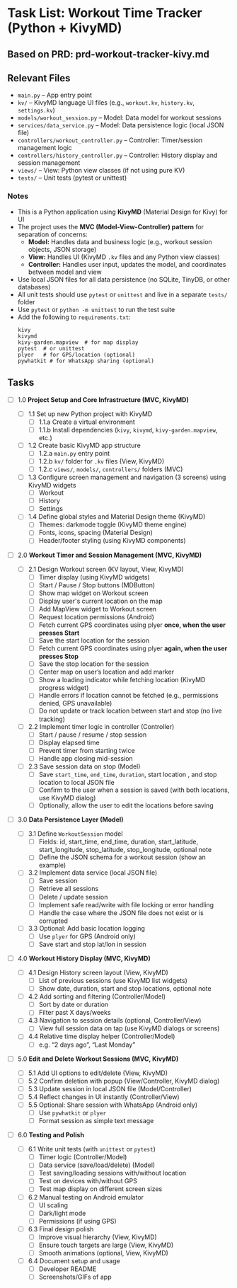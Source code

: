 # Task List: Workout Time Tracker (Python + KivyMD)

## Based on PRD: prd-workout-tracker-kivy.md

## Relevant Files

- `main.py` – App entry point
- `kv/` – KivyMD language UI files (e.g., `workout.kv`, `history.kv`, `settings.kv`)
- `models/workout_session.py` – Model: Data model for workout sessions
- `services/data_service.py` – Model: Data persistence logic (local JSON file)
- `controllers/workout_controller.py` – Controller: Timer/session management logic
- `controllers/history_controller.py` – Controller: History display and session management
- `views/` – View: Python view classes (if not using pure KV)
- `tests/` – Unit tests (pytest or unittest)

### Notes

- This is a Python application using **KivyMD** (Material Design for Kivy) for UI
- The project uses the **MVC (Model-View-Controller) pattern** for separation of concerns:
    - **Model:** Handles data and business logic (e.g., workout session objects, JSON storage)
    - **View:** Handles UI (KivyMD `.kv` files and any Python view classes)
    - **Controller:** Handles user input, updates the model, and coordinates between model and view
- Use local JSON files for all data persistence (no SQLite, TinyDB, or other databases)
- All unit tests should use `pytest` or `unittest` and live in a separate `tests/` folder
- Use `pytest` or `python -m unittest` to run the test suite
- Add the following to `requirements.txt`:
  ```
  kivy
  kivymd
  kivy-garden.mapview  # for map display
  pytest  # or unittest
  plyer   # for GPS/location (optional)
  pywhatkit # for WhatsApp sharing (optional)
  ```

## Tasks

* [ ] 1.0 **Project Setup and Core Infrastructure (MVC, KivyMD)**

    * [ ] 1.1 Set up new Python project with KivyMD
        * [ ] 1.1.a Create a virtual environment
        * [ ] 1.1.b Install dependencies (`kivy`, `kivymd`, `kivy-garden.mapview`, etc.)
    * [ ] 1.2 Create basic KivyMD app structure
        * [ ] 1.2.a `main.py` entry point
        * [ ] 1.2.b `kv/` folder for `.kv` files (View, KivyMD)
        * [ ] 1.2.c `views/`, `models/`, `controllers/` folders (MVC)
    * [ ] 1.3 Configure screen management and navigation (3 screens) using KivyMD widgets
        * [ ] Workout
        * [ ] History
        * [ ] Settings
    * [ ] 1.4 Define global styles and Material Design theme (KivyMD)
        * [ ] Themes: darkmode toggle (KivyMD theme engine)
        * [ ] Fonts, icons, spacing (Material Design)
        * [ ] Header/footer styling (using KivyMD components)

* [ ] 2.0 **Workout Timer and Session Management (MVC, KivyMD)**

    * [ ] 2.1 Design Workout screen (KV layout, View, KivyMD)
        * [ ] Timer display (using KivyMD widgets)
        * [ ] Start / Pause / Stop buttons (MDButton)
        * [ ] Show map widget on Workout screen
        * [ ] Display user's current location on the map
        * [ ] Add MapView widget to Workout screen
        * [ ] Request location permissions (Android)
        * [ ] Fetch current GPS coordinates using plyer **once, when the user presses Start**
        * [ ] Save the start location  for the session
        * [ ] Fetch current GPS coordinates using plyer **again, when the user presses Stop**
        * [ ] Save the stop location  for the session
        * [ ] Center map on user’s location and add marker
        * [ ] Show a loading indicator while fetching location (KivyMD progress widget)
        * [ ] Handle errors if location cannot be fetched (e.g., permissions denied, GPS unavailable)
        * [ ] Do not update or track location between start and stop (no live tracking)
    * [ ] 2.2 Implement timer logic in controller (Controller)
        * [ ] Start / pause / resume / stop session
        * [ ] Display elapsed time
        * [ ] Prevent timer from starting twice
        * [ ] Handle app closing mid-session
    * [ ] 2.3 Save session data on stop (Model)
        * [ ] Save `start_time`, `end_time`, `duration`, start location , and stop location  to local JSON file
        * [ ] Confirm to the user when a session is saved (with both locations, use KivyMD dialog)
        * [ ] Optionally, allow the user to edit the locations before saving

* [ ] 3.0 **Data Persistence Layer (Model)**
    * [ ] 3.1 Define `WorkoutSession` model
        * [ ] Fields: id, start_time, end_time, duration, start_latitude, start_longitude, stop_latitude, stop_longitude, optional note
        * [ ] Define the JSON schema for a workout session (show an example)
    * [ ] 3.2 Implement data service (local JSON file)
        * [ ] Save session
        * [ ] Retrieve all sessions
        * [ ] Delete / update session
        * [ ] Implement safe read/write with file locking or error handling
        * [ ] Handle the case where the JSON file does not exist or is corrupted
    * [ ] 3.3 Optional: Add basic location logging
        * [ ] Use `plyer` for GPS (Android only)
        * [ ] Save start and stop lat/lon in session

* [ ] 4.0 **Workout History Display (MVC, KivyMD)**
    * [ ] 4.1 Design History screen layout (View, KivyMD)
        * [ ] List of previous sessions (use KivyMD list widgets)
        * [ ] Show date, duration, start and stop locations, optional note
    * [ ] 4.2 Add sorting and filtering (Controller/Model)
        * [ ] Sort by date or duration
        * [ ] Filter past X days/weeks
    * [ ] 4.3 Navigation to session details (optional, Controller/View)
        * [ ] View full session data on tap (use KivyMD dialogs or screens)
    * [ ] 4.4 Relative time display helper (Controller/Model)
        * [ ] e.g. “2 days ago”, “Last Monday”

* [ ] 5.0 **Edit and Delete Workout Sessions (MVC, KivyMD)**
    * [ ] 5.1 Add UI options to edit/delete (View, KivyMD)
    * [ ] 5.2 Confirm deletion with popup (View/Controller, KivyMD dialog)
    * [ ] 5.3 Update session in local JSON file (Model/Controller)
    * [ ] 5.4 Reflect changes in UI instantly (Controller/View)
    * [ ] 5.5 Optional: Share session with WhatsApp (Android only)
        * [ ] Use `pywhatkit` or `plyer`
        * [ ] Format session as simple text message

* [ ] 6.0 **Testing and Polish**
    * [ ] 6.1 Write unit tests (with `unittest` or `pytest`)
        * [ ] Timer logic (Controller/Model)
        * [ ] Data service (save/load/delete) (Model)
        * [ ] Test saving/loading sessions with/without location
        * [ ] Test on devices with/without GPS
        * [ ] Test map display on different screen sizes
    * [ ] 6.2 Manual testing on Android emulator
        * [ ] UI scaling
        * [ ] Dark/light mode
        * [ ] Permissions (if using GPS)
    * [ ] 6.3 Final design polish
        * [ ] Improve visual hierarchy (View, KivyMD)
        * [ ] Ensure touch targets are large (View, KivyMD)
        * [ ] Smooth animations (optional, View, KivyMD)
    * [ ] 6.4 Document setup and usage
        * [ ] Developer README
        * [ ] Screenshots/GIFs of app 